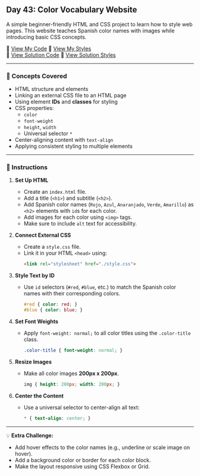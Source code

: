 ## Day 43: Color Vocabulary Website  
A simple beginner-friendly HTML and CSS project to learn how to style web pages. This website teaches Spanish color names with images while introducing basic CSS concepts.  

📄 [View My Code](my_code/index.html) 📄 [View My Styles](my_code/style.css)  
📄 [View Solution Code](solution/solution.html) 📄 [View Solution Styles](solution/style.css) 

---

### 🧠 Concepts Covered
- HTML structure and elements  
- Linking an external CSS file to an HTML page  
- Using element **IDs** and **classes** for styling  
- CSS properties:  
  - `color`  
  - `font-weight`  
  - `height`, `width`  
  - Universal selector `*`  
- Center-aligning content with `text-align`  
- Applying consistent styling to multiple elements  

---

### 📝 Instructions

1. **Set Up HTML**  
   - Create an `index.html` file.  
   - Add a title (`<h1>`) and subtitle (`<h2>`).  
   - Add Spanish color names (`Rojo`, `Azul`, `Anaranjado`, `Verde`, `Amarillo`) as `<h2>` elements with `id`s for each color.  
   - Add images for each color using `<img>` tags.  
   - Make sure to include `alt` text for accessibility.  

2. **Connect External CSS**  
   - Create a `style.css` file.  
   - Link it in your HTML `<head>` using:  
     ```html
     <link rel="stylesheet" href="./style.css">
     ```

3. **Style Text by ID**  
   - Use `id` selectors (`#red`, `#blue`, etc.) to match the Spanish color names with their corresponding colors.  
     ```css
     #red { color: red; }
     #blue { color: blue; }
     ```

4. **Set Font Weights**  
   - Apply `font-weight: normal;` to all color titles using the `.color-title` class.  
     ```css
     .color-title { font-weight: normal; }
     ```

5. **Resize Images**  
   - Make all color images **200px x 200px**.  
     ```css
     img { height: 200px; width: 200px; }
     ```

6. **Center the Content**  
   - Use a universal selector to center-align all text:  
     ```css
     * { text-align: center; }
     ```

---

💡 **Extra Challenge:**  
- Add hover effects to the color names (e.g., underline or scale image on hover).  
- Add a background color or border for each color block.  
- Make the layout responsive using CSS Flexbox or Grid.  
